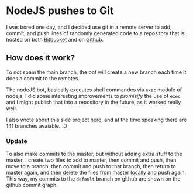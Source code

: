# NodeJS pushes to Git

I was bored one day, and I decided use git in a remote server to add, commit, 
and push lines of randomly generated code to a repository that is hosted on both [Bitbucket](https://bitbucket.org/andihamolli/nodejs-pushes-to-git/) and on [Github](https://github.com/AndiHamolli/nodejs-pushes-to-git/).

## How does it work?

To not spam the main branch, the bot will create a new branch each time it does a commit to the remotes.

The nodeJS bot, basically executes shell commandes via `exec` module of nodejs. I did some interesting improvements to *promisify* the use of `exec` and I might publish that into a repository in the future, as it worked really well.

I also wrote about this side project [here](https://andi1.herokuapp.com/side-projects.php), and at the time speaking there are 141 branches avaiable. :D

### Update

To also make commits to the master, but without adding extra stuff to the master, I create two files to add to master, then commit and push, then move to a branch, then commit and push to that branch, then return to master again, and then delete the files from master locally and push again. This way, my commits to the `default` branch on github are shown on the github commit graph.
